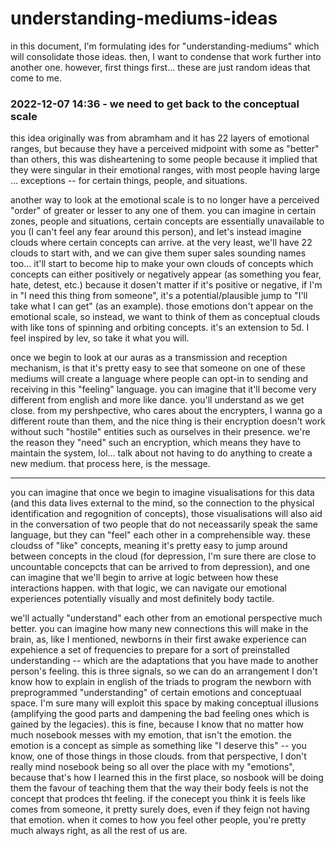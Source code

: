 # understanding-mediums-ideas

in this document, I'm formulating ides for "understanding-mediums" which will consolidate those ideas. then, I want to condense that work further into another one. however, first things first... these are just random ideas that come to me.

### 2022-12-07 14:36 - we need to get back to the conceptual scale

this idea originally was from abramham and it has 22 layers of emotional ranges, but because they have a perceived midpoint with some as "better" than others, this was disheartening to some people because it implied that they were singular in their emotional ranges, with most people having large ... exceptions -- for certain things, people, and situations.

another way to look at the emotional scale is to no longer have a perceived "order" of greater or lesser to any one of them. you can imagine in certain zones, people and situations, certain concepts are essentially unavailable to you (I can't feel any fear around this person), and let's instead imagine clouds where certain concepts can arrive. at the very least, we'll have 22 clouds to start with, and we can give them super sales sounding names too... it'll start to become hip to make your own clouds of concepts which concepts can either positively or negatively appear (as something you fear, hate, detest, etc.) because it dosen't matter if it's positive or negative, if I'm in "I need this thing from someone", it's a potential/plausible jump to "I'll take what I can get" (as an example). those emotions don't appear on the emotional scale, so instead, we want to think of them as conceptual clouds with like tons of spinning and orbiting concepts. it's an extension to 5d. I feel inspired by lev, so take it what you will.

once we begin to look at our auras as a transmission and reception mechanism, is that it's pretty easy to see that someone on one of these mediums will create a language where people can opt-in to sending and receiving in this "feeling" language. you can imagine that it'll become very different from english and more like dance. you'll understand as we get close. from my pershpective, who cares about the encrypters, I wanna go a different route than them, and the nice thing is their encryption doesn't work without such "hostile" entities such as ourselves in their presence. we're the reason they "need" such an encryption, which means they have to maintain the system, lol... talk about not having to do anything to create a new medium. that process here, is the message.

---

you can imagine that once we begin to imagine visualisations for this data (and this data lives external to the mind, so the connection to the physical identification and regognition of concepts), those visualisations will also aid in the conversation of two people that do not neceassarily speak the same language, but they can "feel" each other in a comprehensible way. these cloudss of "like" concepts, meaning it's pretty easy to jump around between concepts in the cloud (for depression, I'm sure there are close to uncountable concepcts that can be arrived to from depression), and one can imagine that we'll begin to arrive at logic between how these interactions happen. with that logic, we can navigate our emotional experiences potentially visually and most definitely body tactile.

we'll actually "understand" each other from an emotional perspective much better. you can imagine how many new connections this will make in the brain, as, like I mentioned, newborns in their first awake experience can expehience a set of frequencies to prepare for a sort of preinstalled understanding -- which are the adaptations that you have made to another person's feeling. this is three signals, so we can do an arrangement I don't know how to explain in english of the triads to program the newborn with preprogrammed "understanding" of certain emotions and conceptuaal space. I'm sure many will exploit this space by making conceptual illusions (amplifying the good parts and dampening the bad feeling ones which is gained by the legacies). this is fine, because I know that no matter how much nosebook messes with my emotion, that isn't the emotion. the emotion is a concept as simple as something like "I deserve this" -- you know, one of those things in those clouds. from that perspective, I don't really mind nosebook being so all over the place with my "emotions", because that's how I learned this in the first place, so nosbook will be doing them the favour of teaching them that the way their body feels is not the concept that prodces tht feeling. if the conecept you think it is feels like comes from someone, it pretty surely does, even if they feign not having that emotion. when it comes to how you feel other people, you're pretty much always right, as all the rest of us are.
